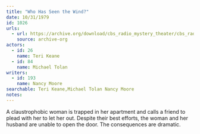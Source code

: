 ```yaml
---
title: "Who Has Seen the Wind?"
date: 10/31/1979
id: 1026
urls: 
  - url: https://archive.org/download/cbs_radio_mystery_theater/cbs_radio_mystery_theater-1001-1050.zip/cbs_radio_mystery_theater-1001-1050%2Fcbsrmt_1026_who_has_seen_the_wind.mp3
    source: archive-org
actors:  
  - id: 26
    name: Teri Keane  
  - id: 84
    name: Michael Tolan
writers:  
  - id: 193
    name: Nancy Moore
searchable: Teri Keane,Michael Tolan Nancy Moore
notes:  
---
```

A claustrophobic woman is trapped in her apartment and calls a friend to plead with her to let her out. Despite their best efforts, the woman and her husband are unable to open the door. The consequences are dramatic.